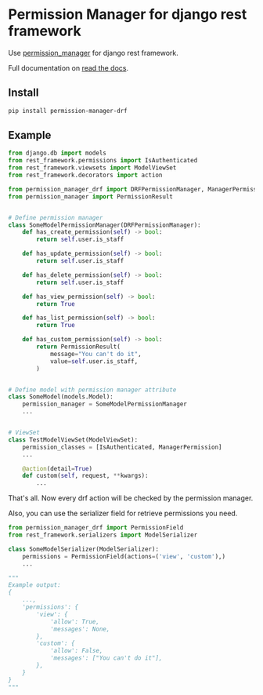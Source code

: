# Permission Manager for django rest framework

Use [permission_manager](https://github.com/kindlycat/permission-manager) for 
django rest framework.

Full documentation on [read the docs](https://permission-manager-drf.readthedocs.io/).

## Install

```bash
pip install permission-manager-drf
```

## Example
```python
from django.db import models
from rest_framework.permissions import IsAuthenticated
from rest_framework.viewsets import ModelViewSet
from rest_framework.decorators import action

from permission_manager_drf import DRFPermissionManager, ManagerPermission
from permission_manager import PermissionResult


# Define permission manager
class SomeModelPermissionManager(DRFPermissionManager):
    def has_create_permission(self) -> bool:
        return self.user.is_staff

    def has_update_permission(self) -> bool:
        return self.user.is_staff

    def has_delete_permission(self) -> bool:
        return self.user.is_staff

    def has_view_permission(self) -> bool:
        return True

    def has_list_permission(self) -> bool:
        return True

    def has_custom_permission(self) -> bool:
        return PermissionResult(
            message="You can't do it",
            value=self.user.is_staff,
        )


# Define model with permission manager attribute
class SomeModel(models.Model):
    permission_manager = SomeModelPermissionManager
    ...


# ViewSet
class TestModelViewSet(ModelViewSet):
    permission_classes = [IsAuthenticated, ManagerPermission]
    ...

    @action(detail=True)
    def custom(self, request, **kwargs):
        ...
```
That's all. Now every drf action will be checked by the permission manager.

Also, you can use the serializer field for retrieve permissions you need.

```python
from permission_manager_drf import PermissionField
from rest_framework.serializers import ModelSerializer

class SomeModelSerializer(ModelSerializer):
    permissions = PermissionField(actions=('view', 'custom'),)
    ...

"""
Example output:
{
    ...,
    'permissions': {
        'view': {
            'allow': True,
            'messages': None,
        },
        'custom': {
            'allow': False,
            'messages': ["You can't do it"],
        },
    }
}
"""
```

